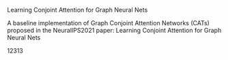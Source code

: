 Learning Conjoint Attention for Graph Neural Nets

A baseline implementation of Graph Conjoint Attention Networks (CATs) proposed in the NeuralIPS2021 paper: Learning Conjoint Attention for Graph Neural Nets

12313
